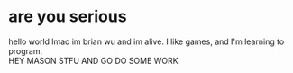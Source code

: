 # are you serious
hello world lmao
im brian wu and im alive. I like games, and I'm learning to program. 
<br>HEY MASON STFU AND GO DO SOME WORK</br>
